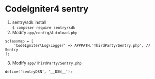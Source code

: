# CodeIgniter4 sentry

1. sentry/sdk install  
`$ composer require sentry/sdk`
2. Modify `app/config/Autoload.php`
```
$classmap = [
    'CodeIgniter\Log\Logger' => APPPATH.'ThirdParty/Sentry.php', // Sentry
];
```
3. Modify `app/ThirdParty/Sentry.php`
```
define('sentryDSN', '__DSN__');
```
